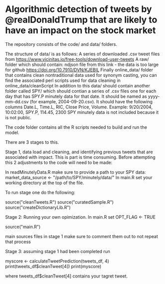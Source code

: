 # Algorithmic detection of tweets by @realDonaldTrump that are likely to have an impact on the stock market
The repository consists of the code/ and data/ folders.

The structure of data/ is as follows:
A series of downloaded .csv tweet files from https://www.vicinitas.io/free-tools/download-user-tweets
A raw/ folder which should contain: ndjson file from this link - the data is too large for github https://doi.org/10.7910/DVN/KJEBIL
Finally online_data/ folder that contains clean nontraditional data used for synonym casting, you can find the associated perl scripts used for data cleaning in online_data/cleanScript
In addition to this data/ should contain another folder called SPY/ which should contian a series of .csv files one for each day that has SPY.P minutely data for that date.  It should be named as yyyy-mm-dd.csv (for example, 2004-09-20.csv).  It should have the following columns Date.L, Time.L, RIC, Close Price, Volume.  Example: 9/20/2004, 10:02:00, SPY.P, 114.45, 2300  SPY minutely data is not included because it is not public.

The code folder contains all the R scripts needed to build and run the model.

There are 3 stages to this.

Stage 1, data load and cleaning, and identifying previous tweets that are associated with impact.  This is part is time consuming.  Before attempting this 2 adjustments to the code will need to be made:

In readMinutelyData.R  make sure to provide a path to your SPY data: market_data_source <- "/path/to/SPY/minutely/data/"
In main.R set your working directory at the top of the file.

To run stage one do the following:

source("cleanTweets.R")
source("curatedSample.R")
source("createDictionaryLib.R")

Stage 2: Running your own opimization.
In main.R  set OPT_FLAG <- TRUE

source("main.R")

main sources files in stage 1 make sure to comment them out to not repeat that process

Stage 3:
assuming stage 1 had been completed run

myscore <- calculateTweetPrediction(tweets_df, 4)
print(tweets_df$cleanTweet[4])
print(myscore)

where tweets_df$cleanTweet[4] contains your tagret tweet.
